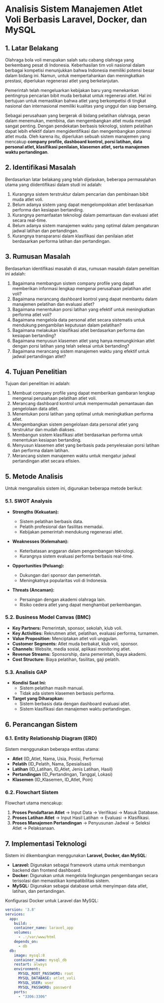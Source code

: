 # **Analisis Sistem Manajemen Atlet Voli Berbasis Laravel, Docker, dan MySQL**

## **1. Latar Belakang**
Olahraga bola voli merupakan salah satu cabang olahraga yang berkembang pesat di Indonesia. Keberhasilan tim voli nasional dalam berbagai kompetisi menunjukkan bahwa Indonesia memiliki potensi besar dalam bidang ini. Namun, untuk mempertahankan dan meningkatkan prestasi, diperlukan regenerasi atlet yang berkelanjutan.

Pemerintah telah mengeluarkan kebijakan baru yang menekankan pentingnya pencarian bibit muda berbakat untuk regenerasi atlet. Hal ini bertujuan untuk memastikan bahwa atlet yang berkompetisi di tingkat nasional dan internasional memiliki kualitas yang unggul dan siap bersaing.

Sebagai perusahaan yang bergerak di bidang pelatihan olahraga, peran dalam menemukan, membina, dan mengembangkan atlet muda menjadi sangat penting. Dengan pendekatan berbasis teknologi, sistem pelatihan dapat lebih efektif dalam mengidentifikasi dan mengembangkan potensi atlet muda. Oleh karena itu, diperlukan sebuah sistem manajemen yang mencakup **company profile, dashboard kontrol, porsi latihan, data personal atlet, klasifikasi penilaian, klasemen atlet, serta manajemen waktu pertandingan**.

## **2. Identifikasi Masalah**
Berdasarkan latar belakang yang telah dijelaskan, beberapa permasalahan utama yang diidentifikasi dalam studi ini adalah:
1. Kurangnya sistem terstruktur dalam pencarian dan pembinaan bibit muda atlet voli.
2. Belum adanya sistem yang dapat mengelompokkan atlet berdasarkan performa dan kesiapan bertanding.
3. Kurangnya pemanfaatan teknologi dalam pemantauan dan evaluasi atlet secara real-time.
4. Belum adanya sistem manajemen waktu yang optimal dalam pengaturan jadwal latihan dan pertandingan.
5. Kurangnya transparansi dalam klasifikasi dan penilaian atlet berdasarkan performa latihan dan pertandingan.

## **3. Rumusan Masalah**
Berdasarkan identifikasi masalah di atas, rumusan masalah dalam penelitian ini adalah:
1. Bagaimana membangun sistem company profile yang dapat memberikan informasi lengkap mengenai perusahaan pelatihan atlet voli?
2. Bagaimana merancang dashboard kontrol yang dapat membantu dalam manajemen pelatihan dan evaluasi atlet?
3. Bagaimana menentukan porsi latihan yang efektif untuk meningkatkan performa atlet voli?
4. Bagaimana mengelola data personal atlet secara sistematis untuk mendukung pengambilan keputusan dalam pelatihan?
5. Bagaimana melakukan klasifikasi atlet berdasarkan performa dan kesiapan bertanding?
6. Bagaimana menyusun klasemen atlet yang hanya memungkinkan atlet dengan porsi latihan yang telah selesai untuk bertanding?
7. Bagaimana merancang sistem manajemen waktu yang efektif untuk jadwal pertandingan atlet?

## **4. Tujuan Penelitian**
Tujuan dari penelitian ini adalah:
1. Membuat company profile yang dapat memberikan gambaran lengkap mengenai perusahaan pelatihan atlet voli.
2. Merancang dashboard kontrol untuk mempermudah pemantauan dan pengelolaan data atlet.
3. Menentukan porsi latihan yang optimal untuk meningkatkan performa atlet.
4. Mengembangkan sistem pengelolaan data personal atlet yang terstruktur dan mudah diakses.
5. Membangun sistem klasifikasi atlet berdasarkan performa untuk menentukan kesiapan bertanding.
6. Menyusun klasemen atlet yang berbasis pada penyelesaian porsi latihan dan performa dalam latihan.
7. Merancang sistem manajemen waktu untuk mengatur jadwal pertandingan atlet secara efisien.

## **5. Metode Analisis**
Untuk menganalisis sistem ini, digunakan beberapa metode berikut:

### **5.1. SWOT Analysis**
- **Strengths (Kekuatan):** 
  - Sistem pelatihan berbasis data.
  - Pelatih profesional dan fasilitas memadai.
  - Kebijakan pemerintah mendukung regenerasi atlet.

- **Weaknesses (Kelemahan):** 
  - Keterbatasan anggaran dalam pengembangan teknologi.
  - Kurangnya sistem evaluasi performa berbasis real-time.

- **Opportunities (Peluang):** 
  - Dukungan dari sponsor dan pemerintah.
  - Meningkatnya popularitas voli di Indonesia.

- **Threats (Ancaman):** 
  - Persaingan dengan akademi olahraga lain.
  - Risiko cedera atlet yang dapat menghambat perkembangan.

### **5.2. Business Model Canvas (BMC)**
- **Key Partners:** Pemerintah, sponsor, sekolah, klub voli.
- **Key Activities:** Rekrutmen atlet, pelatihan, evaluasi performa, turnamen.
- **Value Proposition:** Menciptakan atlet voli unggulan.
- **Customer Segments:** Atlet muda berbakat, klub voli, sponsor.
- **Channels:** Website, media sosial, aplikasi monitoring atlet.
- **Revenue Streams:** Sponsorship, dana pemerintah, biaya akademi.
- **Cost Structure:** Biaya pelatihan, fasilitas, gaji pelatih.

### **5.3. Analisis GAP**
- **Kondisi Saat Ini:**  
  - Sistem pelatihan masih manual.
  - Tidak ada sistem klasemen berbasis performa.
- **Target yang Diharapkan:**  
  - Sistem berbasis data dengan dashboard evaluasi atlet.
  - Sistem klasifikasi dan manajemen waktu pertandingan.

## **6. Perancangan Sistem**
### **6.1. Entity Relationship Diagram (ERD)**
Sistem menggunakan beberapa entitas utama:
- **Atlet** (ID_Atlet, Nama, Usia, Posisi, Performa)
- **Pelatih** (ID_Pelatih, Nama, Spesialisasi)
- **Latihan** (ID_Latihan, ID_Atlet, Jenis Latihan, Hasil)
- **Pertandingan** (ID_Pertandingan, Tanggal, Lokasi)
- **Klasemen** (ID_Klasemen, ID_Atlet, Poin)

### **6.2. Flowchart Sistem**
Flowchart utama mencakup:
1. **Proses Pendaftaran Atlet** → Input Data → Verifikasi → Masuk Database.
2. **Proses Latihan Atlet** → Input Hasil Latihan → Evaluasi → Klasifikasi.
3. **Proses Manajemen Pertandingan** → Penyusunan Jadwal → Seleksi Atlet → Pelaksanaan.

## **7. Implementasi Teknologi**
Sistem ini dikembangkan menggunakan **Laravel, Docker, dan MySQL**:
- **Laravel:** Digunakan sebagai framework utama untuk membangun backend dan frontend dashboard.
- **Docker:** Digunakan untuk mengelola lingkungan pengembangan secara terisolasi dan memastikan kompatibilitas sistem.
- **MySQL:** Digunakan sebagai database untuk menyimpan data atlet, latihan, dan pertandingan.

Konfigurasi Docker untuk Laravel dan MySQL:
```yaml
version: '3.8'
services:
  app:
    build: .
    container_name: laravel_app
    volumes:
      - .:/var/www/html
    depends_on:
      - db
  db:
    image: mysql:8
    container_name: mysql_db
    restart: always
    environment:
      MYSQL_ROOT_PASSWORD: root
      MYSQL_DATABASE: atlet_voli
      MYSQL_USER: user
      MYSQL_PASSWORD: password
    ports:
      - "3306:3306"
